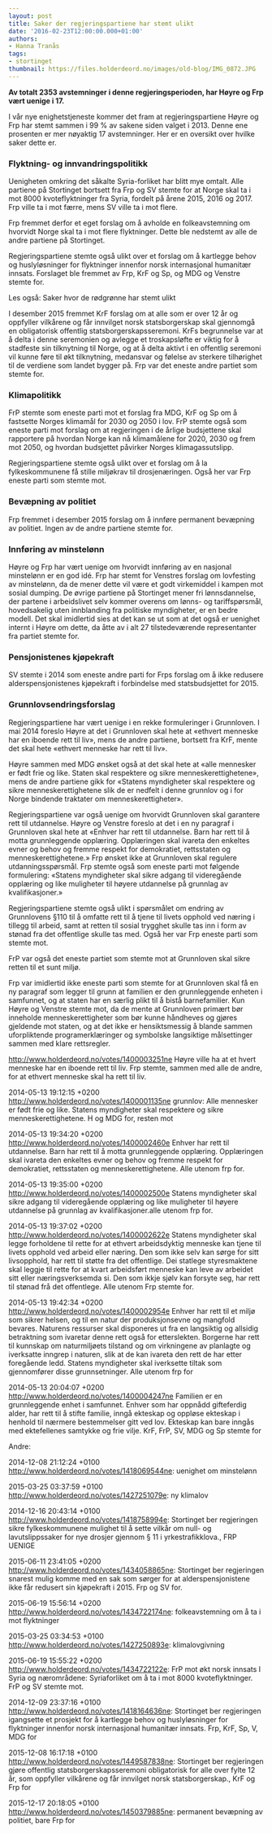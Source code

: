 ```yaml
---
layout: post
title: Saker der regjeringspartiene har stemt ulikt
date: '2016-02-23T12:00:00.000+01:00'
authors:
- Hanna Tranås
tags:
- stortinget
thumbnail: https://files.holderdeord.no/images/old-blog/IMG_0872.JPG
---
```


**Av totalt 2353 avstemninger i denne regjeringsperioden, har Høyre og Frp vært uenige i 17.**

I vår nye enighetstjeneste kommer det fram at regjeringspartiene Høyre og Frp har stemt sammen i 99 % av sakene siden valget i 2013. Denne ene prosenten er mer nøyaktig 17 avstemninger. Her er en oversikt over hvilke saker dette er.

### Flyktning- og innvandringspolitikk

Uenigheten omkring det såkalte Syria-forliket har blitt mye omtalt. Alle partiene på Stortinget bortsett fra Frp og SV stemte for at Norge skal ta i mot 8000 kvoteflyktninger fra Syria, fordelt på årene 2015, 2016 og 2017. Frp ville ta i mot færre, mens SV ville ta i mot flere.

Frp fremmet derfor et eget forslag om å avholde en folkeavstemning om hvorvidt Norge skal ta i mot flere flyktninger. Dette ble nedstemt av alle de andre partiene på Stortinget.

Regjeringspartiene stemte også ulikt over et forslag om å kartlegge behov og huslyløsninger for flyktninger innenfor norsk internasjonal humanitær innsats. Forslaget ble fremmet av Frp, KrF og Sp, og MDG og Venstre stemte for.

Les også: Saker hvor de rødgrønne har stemt ulikt

I desember 2015 fremmet KrF forslag om at alle som er over 12 år og oppfyller vilkårene og får innvilget norsk statsborgerskap skal gjennomgå en obligatorisk offentlig statsborgerskapsseremoni. KrFs begrunnelse var at å delta i denne seremonien og avlegge et troskapsløfte er viktig for å stadfeste sin tilknytning til Norge, og at å delta aktivt i en offentlig seremoni vil kunne føre til økt tilknytning, medansvar og følelse av sterkere tilhørighet til de verdiene som landet bygger på. Frp var det eneste andre partiet som stemte for.

### Klimapolitikk

FrP stemte som eneste parti mot et forslag fra MDG, KrF og Sp om å fastsette Norges klimamål for 2030 og 2050 i lov. FrP stemte også som eneste parti mot forslag om at regjeringen i de årlige budsjettene skal rapportere på hvordan Norge kan nå klimamålene for 2020, 2030 og frem mot 2050, og hvordan budsjettet påvirker Norges klimagassutslipp.

Regjeringspartiene stemte også ulikt over et forslag om å la fylkeskommunene få stille miljøkrav til drosjenæringen. Også her var Frp eneste parti som stemte mot.

### Bevæpning av politiet

Frp fremmet i desember 2015 forslag om å innføre permanent bevæpning av politiet. Ingen av de andre partiene stemte for.

### Innføring av minstelønn

Høyre og Frp har vært uenige om hvorvidt innføring av en nasjonal minstelønn er en god idé. Frp har stemt for Venstres forslag om lovfesting av minstelønn, da de mener dette vil være et godt virkemiddel i kampen mot sosial dumping. De øvrige partiene på Stortinget mener fri lønnsdannelse, der partene i arbeidslivet selv kommer overens om lønns- og tariffspørsmål, hovedsakelig uten innblanding fra politiske myndigheter, er en bedre modell. Det skal imidlertid sies at det kan se ut som at det også er uenighet internt i Høyre om dette, da åtte av i alt 27 tilstedeværende representanter fra partiet stemte for.

### Pensjonistenes kjøpekraft

SV stemte i 2014 som eneste andre parti for Frps forslag om å ikke redusere alderspensjonistenes kjøpekraft i forbindelse med statsbudsjettet for 2015.

### Grunnlovsendringsforslag

Regjeringspartiene har vært uenige i en rekke formuleringer i Grunnloven. I mai 2014 foreslo Høyre at det i Grunnloven skal hete at «ethvert menneske har en iboende rett til liv», mens de andre partiene, bortsett fra KrF, mente det skal hete «ethvert menneske har rett til liv».

Høyre sammen med MDG ønsket også at det skal hete at «alle mennesker er født frie og like. Staten skal respektere og sikre menneskerettighetene», mens de andre partiene gikk for «Statens myndigheter skal respektere og sikre menneskerettighetene slik de er nedfelt i denne grunnlov og i for Norge bindende traktater om menneskerettigheter».

Regjeringspartiene var også uenige om hvorvidt Grunnloven skal garantere rett til utdannelse. Høyre og Venstre foreslo at det i en ny paragraf i Grunnloven skal hete at «Enhver har rett til utdannelse. Barn har rett til å motta grunnleggende opplæring. Opplæringen skal ivareta den enkeltes evner og behov og fremme respekt for demokratiet, rettsstaten og menneskerettighetene.» Frp ønsket ikke at Grunnloven skal regulere utdanningsspørsmål. Frp stemte også som eneste parti mot følgende formulering: «Statens myndigheter skal sikre adgang til videregående opplæring og like muligheter til høyere utdannelse på grunnlag av kvalifikasjoner.»

Regjeringspartiene stemte også ulikt i spørsmålet om endring av Grunnlovens §110 til å omfatte rett til å tjene til livets opphold ved næring i tillegg til arbeid, samt at retten til sosial trygghet skulle tas inn i form av stønad fra det offentlige skulle tas med. Også her var Frp eneste parti som stemte mot.

FrP var også det eneste partiet som stemte mot at Grunnloven skal sikre retten til et sunt miljø.

Frp var imidlertid ikke eneste parti som stemte for at Grunnloven skal få en ny paragraf som legger til grunn at familien er den grunnleggende enheten i samfunnet, og at staten har en særlig plikt til å bistå barnefamilier. Kun Høyre og Venstre stemte mot, da de mente at Grunnloven primært bør inneholde menneskerettigheter som bør kunne håndheves og gjøres gjeldende mot staten, og at det ikke er hensiktsmessig å blande sammen uforpliktende programerklæringer og symbolske langsiktige målsettinger sammen med klare rettsregler.


http://www.holderdeord.no/votes/1400003251ne
Høyre ville ha at et hvert menneske har en iboende rett til liv.
Frp stemte, sammen med alle de andre, for at ethvert menneske skal ha rett til liv.

2014-05-13 19:12:15 +0200  http://www.holderdeord.no/votes/1400001135ne grunnlov: Alle mennesker er født frie og like.
Statens myndigheter skal respektere og sikre menneskerettighetene. H og MDG for, resten mot

2014-05-13 19:34:20 +0200  http://www.holderdeord.no/votes/1400002460e
Enhver har rett til utdannelse. Barn har rett til å motta grunnleggende opplæring. Opplæringen skal ivareta den enkeltes evner og behov og fremme respekt for demokratiet, rettsstaten og menneskerettighetene. Alle utenom frp for.

2014-05-13 19:35:00 +0200  http://www.holderdeord.no/votes/1400002500e
Statens myndigheter skal sikre adgang til videregående opplæring og like muligheter til høyere utdannelse på grunnlag av kvalifikasjoner.alle utenom frp for.

2014-05-13 19:37:02 +0200  http://www.holderdeord.no/votes/1400002622e
Statens myndigheter skal legge forholdene til rette for at ethvert arbeidsdyktig menneske kan tjene til livets opphold ved arbeid eller næring. Den som ikke selv kan sørge for sitt livsopphold, har rett til støtte fra det offentlige.
Dei statlege styresmaktene skal leggje til rette for at kvart arbeidsført menneske kan leve av arbeidet sitt eller næringsverksemda si. Den som ikkje sjølv kan forsyte seg, har rett til stønad frå det offentlege. Alle utenom Frp stemte for.


2014-05-13 19:42:34 +0200  http://www.holderdeord.no/votes/1400002954e
Enhver har rett til et miljø som sikrer helsen, og til en natur der produksjonsevne og mangfold bevares. Naturens ressurser skal disponeres ut fra en langsiktig og allsidig betraktning som ivaretar denne rett også for etterslekten.
Borgerne har rett til kunnskap om naturmiljøets tilstand og om virkningene av planlagte og iverksatte inngrep i naturen, slik at de kan ivareta den rett de har etter foregående ledd.
Statens myndigheter skal iverksette tiltak som gjennomfører disse grunnsetninger.
Alle utenom frp for


2014-05-13 20:04:07 +0200  http://www.holderdeord.no/votes/1400004247ne
Familien er en grunnleggende enhet i samfunnet. Enhver som har oppnådd gifteferdig alder, har rett til å stifte familie, inngå ekteskap og oppløse ekteskap i henhold til nærmere bestemmelser gitt ved lov. Ekteskap kan bare inngås med ektefellenes samtykke og frie vilje.
KrF, FrP, SV, MDG og Sp stemte for

Andre:

2014-12-08 21:12:24 +0100  http://www.holderdeord.no/votes/1418069544ne: uenighet om minstelønn

2015-03-25 03:37:59 +0100  http://www.holderdeord.no/votes/1427251079e: ny klimalov

2014-12-16 20:43:14 +0100  http://www.holderdeord.no/votes/1418758994e: Stortinget ber regjeringen sikre fylkeskommunene mulighet til å sette vilkår om null- og lavutslippssaker for nye drosjer gjennom § 11 i yrkestrafikklova., FRP UENIGE

2015-06-11 23:41:05 +0200  http://www.holderdeord.no/votes/1434058865ne: Stortinget ber regjeringen snarest mulig komme med en sak som sørger for at alderspensjonistene ikke får redusert sin kjøpekraft i 2015. Frp og SV for.

2015-06-19 15:56:14 +0200  http://www.holderdeord.no/votes/1434722174ne: folkeavstemning om å ta i mot flyktninger

2015-03-25 03:34:53 +0100  http://www.holderdeord.no/votes/1427250893e: klimalovgivning

2015-06-19 15:55:22 +0200  http://www.holderdeord.no/votes/1434722122e: FrP mot økt norsk innsats I Syria og nærområdene: Syriaforliket om å ta i mot 8000 kvoteflyktninger. FrP og SV stemte mot.

2014-12-09 23:37:16 +0100  http://www.holderdeord.no/votes/1418164636ne: Stortinget ber regjeringen igangsette et prosjekt for å kartlegge behov og huslyløsninger for flyktninger innenfor norsk internasjonal humanitær innsats. Frp, KrF, Sp, V, MDG for

2015-12-08 16:17:18 +0100  http://www.holderdeord.no/votes/1449587838ne: Stortinget ber regjeringen gjøre offentlig statsborgerskapsseremoni obligatorisk for alle over fylte 12 år, som oppfyller vilkårene og får innvilget norsk statsborgerskap., KrF og Frp for

2015-12-17 20:18:05 +0100  http://www.holderdeord.no/votes/1450379885ne: permanent bevæpning av politiet, bare Frp for

